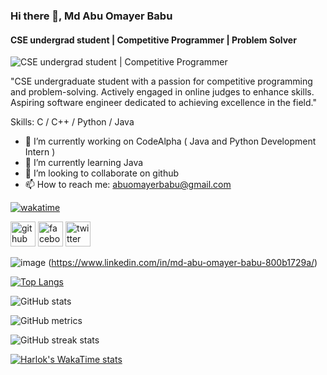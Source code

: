 ### Hi there 👋, Md Abu Omayer Babu
#### CSE undergrad student | Competitive Programmer | Problem Solver
![CSE undergrad student | Competitive Programmer](https://media.licdn.com/dms/image/D5616AQFQZUZZE48Muw/profile-displaybackgroundimage-shrink_350_1400/0/1711906921577?e=1717632000&v=beta&t=SPd0E5x8xeMBHZnzEkAfqAQykWVbICxoo9aJG7BOmzs)

"CSE undergraduate student with a passion for competitive programming and problem-solving. Actively engaged in online judges to enhance skills. Aspiring software engineer dedicated to achieving excellence in the field."

Skills: C / C++ / Python / Java

- 🔭 I’m currently working on CodeAlpha ( Java and Python Development Intern ) 
- 🌱 I’m currently learning Java 
- 👯 I’m looking to collaborate on github 
- 📫 How to reach me: abuomayerbabu@gmail.com 

[![wakatime](https://wakatime.com/badge/user/018d7961-d20a-49ba-ac4c-1941d9d1143a.svg)](https://wakatime.com/@018d7961-d20a-49ba-ac4c-1941d9d1143a)

[<img src='https://cdn.jsdelivr.net/npm/simple-icons@3.0.1/icons/github.svg' alt='github' height='40'>](https://github.com/Md-Abu-Omayer-Babu)  [<img src='https://cdn.jsdelivr.net/npm/simple-icons@3.0.1/icons/facebook.svg' alt='facebook' height='40'>](https://www.facebook.com/100035728171374)  [<img src='https://cdn.jsdelivr.net/npm/simple-icons@3.0.1/icons/twitter.svg' alt='twitter' height='40'>](https://twitter.com/@Omayer_Babu)  

![image](https://github.com/Md-Abu-Omayer-Babu/Md-Abu-Omayer-Babu/assets/165560324/c88c846e-2a11-4cfb-96bd-099ca6a285f6)
(https://www.linkedin.com/in/md-abu-omayer-babu-800b1729a/)

[![Top Langs](https://github-readme-stats.vercel.app/api/top-langs/?username=Md-Abu-Omayer-Babu)](https://github.com/Md-Abu-Omayer-Babu/github-readme-stats)

![GitHub stats](https://github-readme-stats.vercel.app/api?username=Md-Abu-Omayer-Babu&show_icons=true)  

![GitHub metrics](https://metrics.lecoq.io/Md-Abu-Omayer-Babu)  

![GitHub streak stats](https://streak-stats.demolab.com/?user=Md-Abu-Omayer-Babu)  

[![Harlok's WakaTime stats](https://github-readme-stats.vercel.app/api/wakatime?username=@Omayer)](https://github.com/anuraghazra/github-readme-stats)
